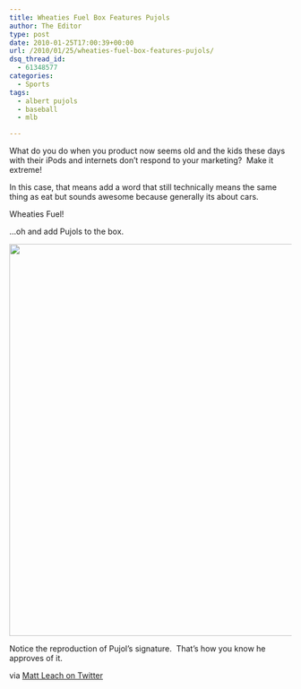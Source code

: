 ```yaml
---
title: Wheaties Fuel Box Features Pujols
author: The Editor
type: post
date: 2010-01-25T17:00:39+00:00
url: /2010/01/25/wheaties-fuel-box-features-pujols/
dsq_thread_id:
  - 61348577
categories:
  - Sports
tags:
  - albert pujols
  - baseball
  - mlb

---
```

What do you do when you product now seems old and the kids these days with their iPods and internets don&#8217;t respond to your marketing?  Make it extreme!

In this case, that means add a word that still technically means the same thing as eat but sounds awesome because generally its about cars.

Wheaties Fuel!

&#8230;oh and add Pujols to the box.

[<img class="aligncenter size-full wp-image-2968" title="pujols_cereal" src="http://punchingkitty.com/wp-content/uploads/2010/01/pujols_cereal.jpg" alt="" width="525" height="700" srcset="http://media.punchingkitty.com/wordpress/2010/01/pujols_cereal.jpg 525w, http://media.punchingkitty.com/wordpress/2010/01/pujols_cereal-225x300.jpg 225w" sizes="(max-width: 525px) 100vw, 525px" />][1]

Notice the reproduction of Pujol&#8217;s signature.  That&#8217;s how you know he approves of it.

via <a href="http://twitter.com/MatthewHLeach/status/8160886461" target="_blank">Matt Leach on Twitter</a>

 [1]: http://punchingkitty.com/wp-content/uploads/2010/01/pujols_cereal.jpg